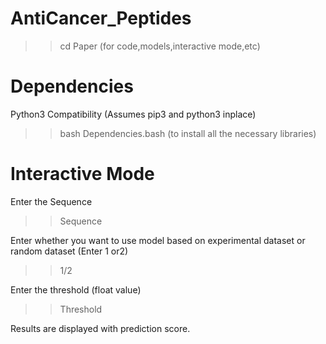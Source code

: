 # AntiCancer_Peptides

>> cd Paper (for code,models,interactive mode,etc)
# Dependencies
Python3 Compatibility (Assumes pip3 and python3 inplace)

>> bash Dependencies.bash (to install all the necessary libraries)

# Interactive Mode
Enter the Sequence  
>> Sequence

Enter whether you want to use model based on experimental dataset or random dataset (Enter 1 or2) 
>>1/2

Enter the threshold (float value)
>>Threshold

Results are displayed with prediction score.

